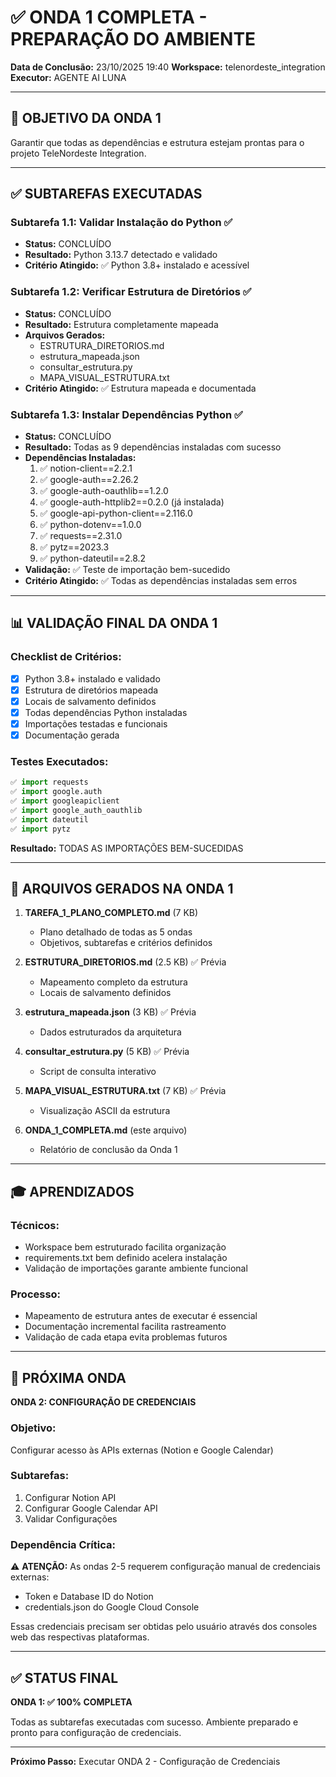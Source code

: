 # ✅ ONDA 1 COMPLETA - PREPARAÇÃO DO AMBIENTE

**Data de Conclusão:** 23/10/2025 19:40
**Workspace:** telenordeste_integration
**Executor:** AGENTE AI LUNA

---

## 🎯 OBJETIVO DA ONDA 1

Garantir que todas as dependências e estrutura estejam prontas para o projeto TeleNordeste Integration.

---

## ✅ SUBTAREFAS EXECUTADAS

### Subtarefa 1.1: Validar Instalação do Python ✅
- **Status:** CONCLUÍDO
- **Resultado:** Python 3.13.7 detectado e validado
- **Critério Atingido:** ✅ Python 3.8+ instalado e acessível

### Subtarefa 1.2: Verificar Estrutura de Diretórios ✅
- **Status:** CONCLUÍDO
- **Resultado:** Estrutura completamente mapeada
- **Arquivos Gerados:**
  - ESTRUTURA_DIRETORIOS.md
  - estrutura_mapeada.json
  - consultar_estrutura.py
  - MAPA_VISUAL_ESTRUTURA.txt
- **Critério Atingido:** ✅ Estrutura mapeada e documentada

### Subtarefa 1.3: Instalar Dependências Python ✅
- **Status:** CONCLUÍDO
- **Resultado:** Todas as 9 dependências instaladas com sucesso
- **Dependências Instaladas:**
  1. ✅ notion-client==2.2.1
  2. ✅ google-auth==2.26.2
  3. ✅ google-auth-oauthlib==1.2.0
  4. ✅ google-auth-httplib2==0.2.0 (já instalada)
  5. ✅ google-api-python-client==2.116.0
  6. ✅ python-dotenv==1.0.0
  7. ✅ requests==2.31.0
  8. ✅ pytz==2023.3
  9. ✅ python-dateutil==2.8.2
- **Validação:** ✅ Teste de importação bem-sucedido
- **Critério Atingido:** ✅ Todas as dependências instaladas sem erros

---

## 📊 VALIDAÇÃO FINAL DA ONDA 1

### Checklist de Critérios:
- [x] Python 3.8+ instalado e validado
- [x] Estrutura de diretórios mapeada
- [x] Locais de salvamento definidos
- [x] Todas dependências Python instaladas
- [x] Importações testadas e funcionais
- [x] Documentação gerada

### Testes Executados:
```python
✅ import requests
✅ import google.auth
✅ import googleapiclient
✅ import google_auth_oauthlib
✅ import dateutil
✅ import pytz
```

**Resultado:** TODAS AS IMPORTAÇÕES BEM-SUCEDIDAS

---

## 📁 ARQUIVOS GERADOS NA ONDA 1

1. **TAREFA_1_PLANO_COMPLETO.md** (7 KB)
   - Plano detalhado de todas as 5 ondas
   - Objetivos, subtarefas e critérios definidos

2. **ESTRUTURA_DIRETORIOS.md** (2.5 KB) ✅ Prévia
   - Mapeamento completo da estrutura
   - Locais de salvamento definidos

3. **estrutura_mapeada.json** (3 KB) ✅ Prévia
   - Dados estruturados da arquitetura

4. **consultar_estrutura.py** (5 KB) ✅ Prévia
   - Script de consulta interativo

5. **MAPA_VISUAL_ESTRUTURA.txt** (7 KB) ✅ Prévia
   - Visualização ASCII da estrutura

6. **ONDA_1_COMPLETA.md** (este arquivo)
   - Relatório de conclusão da Onda 1

---

## 🎓 APRENDIZADOS

### Técnicos:
- Workspace bem estruturado facilita organização
- requirements.txt bem definido acelera instalação
- Validação de importações garante ambiente funcional

### Processo:
- Mapeamento de estrutura antes de executar é essencial
- Documentação incremental facilita rastreamento
- Validação de cada etapa evita problemas futuros

---

## 🚀 PRÓXIMA ONDA

**ONDA 2: CONFIGURAÇÃO DE CREDENCIAIS**

### Objetivo:
Configurar acesso às APIs externas (Notion e Google Calendar)

### Subtarefas:
1. Configurar Notion API
2. Configurar Google Calendar API
3. Validar Configurações

### Dependência Crítica:
⚠️ **ATENÇÃO:** As ondas 2-5 requerem configuração manual de credenciais externas:
- Token e Database ID do Notion
- credentials.json do Google Cloud Console

Essas credenciais precisam ser obtidas pelo usuário através dos consoles web das respectivas plataformas.

---

## ✅ STATUS FINAL

**ONDA 1: ✅ 100% COMPLETA**

Todas as subtarefas executadas com sucesso. Ambiente preparado e pronto para configuração de credenciais.

---

**Próximo Passo:** Executar ONDA 2 - Configuração de Credenciais
